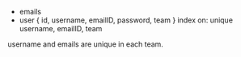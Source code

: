 - emails
- user {
    id, username, emailID, password, team
} index on: unique username, emailID, team

username and emails are unique in each team.
